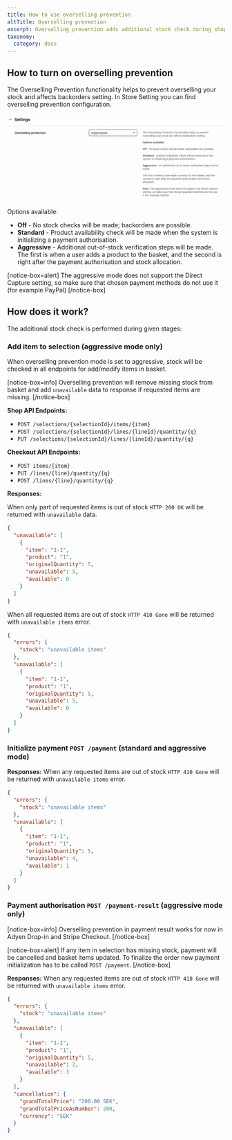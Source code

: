 ```yaml
---
title: How to use overselling prevention
altTitle: Overselling prevention
excerpt: Overselling prevention adds additional stock check during shopping
taxonomy:
  category: docs
---
```


## How to turn on overselling prevention

The Overselling Prevention functionality helps to prevent overselling your stock and affects backorders setting.
In Store Setting you can find overselling prevention configuration.

![ProductIDs](overselling-prevention-store-settings.png)

Options available:
* **Off** - No stock checks will be made; backorders are possible.
* **Standard** - Product availability check will be made when the system is initializing a payment authorisation.
* **Aggressive** - Additional out-of-stock verification steps will be made.
The first is when a user adds a product to the basket, and the second is right after the payment authorisation and stock allocation.

[notice-box=alert]
The aggressive mode does not support the Direct Capture setting, so make sure that chosen payment methods do not use it (for example PayPal)
[/notice-box]

## How does it work?

The additional stock check is performed during given stages:

### **Add item to selection (aggressive mode only)**

When overselling prevention mode is set to aggressive, stock will be checked in all endpoints for add/modify items in basket.

[notice-box=info]
Overselling prevention will remove missing stock from basket and add `unavailable` data to response if requested items are missing.
[/notice-box]

**Shop API Endpoints:**
* `POST /selections/{selectionId}/items/{item}`
* `POST /selections/{selectionId}/lines/{lineId}/quantity/{q}`
* `PUT /selections/{selectionId}/lines/{lineId}/quantity/{q}`

**Checkout API Endpoints:**
* `POST items/{item}`
* `PUT /lines/{line}/quantity/{q}`
* `POST /lines/{line}/quantity/{q}`

**Responses:**

When only part of requested items is out of stock `HTTP 200 OK` will be returned with `unavailable` data.
```json
{
  "unavailable": [
    {
      "item": "1-1",
      "product": "1",
      "originalQuantity": 5,
      "unavailable": 5,
      "available": 0
    }
  ]
}
```

When all requested items are out of stock `HTTP 410 Gone` will be returned with `unavailable items` error.
```json
{
  "errors": {
    "stock": "unavailable items"
  },
  "unavailable": [
    {
      "item": "1-1",
      "product": "1",
      "originalQuantity": 5,
      "unavailable": 5,
      "available": 0
    }
  ]
}
```

### Initialize payment `POST /payment` (standard and aggressive mode)

**Responses:**
When any requested items are out of stock `HTTP 410 Gone` will be returned with `unavailable items` error.
```json
{
  "errors": {
    "stock": "unavailable items"
  },
  "unavailable": [
    {
      "item": "1-1",
      "product": "1",
      "originalQuantity": 5,
      "unavailable": 4,
      "available": 1
    }
  ]
}
```

### Payment authorisation `POST /payment-result` (aggressive mode only)
[notice-box=info]
Overselling prevention in payment result works for now in Adyen Drop-in and Stripe Checkout.
[/notice-box]

[notice-box=alert]
If any item in selection has missing stock, payment will be cancelled and basket items updated. 
To finalize the order new payment initialization has to be called `POST /payment`.
[/notice-box]

**Responses:**
When any requested items are out of stock `HTTP 410 Gone` will be returned with `unavailable items` error.
```json
{
  "errors": {
    "stock": "unavailable items"
  },
  "unavailable": [
    {
      "item": "1-1",
      "product": "1",
      "originalQuantity": 5,
      "unavailable": 2,
      "available": 3
    }
  ],
  "cancellation": {
    "grandTotalPrice": "200.00 SEK",
    "grandTotalPriceAsNumber": 200,
    "currency": "SEK"
  }
}
```
